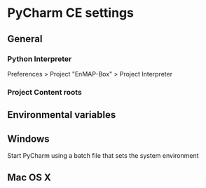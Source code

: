 # PyCharm CE settings

## General

### Python Interpreter

Preferences > Project "EnMAP-Box" > Project Interpreter

### Project Content roots


## Environmental variables

## Windows

Start PyCharm using a batch file that sets the system environment

## Mac OS X
 

 
 